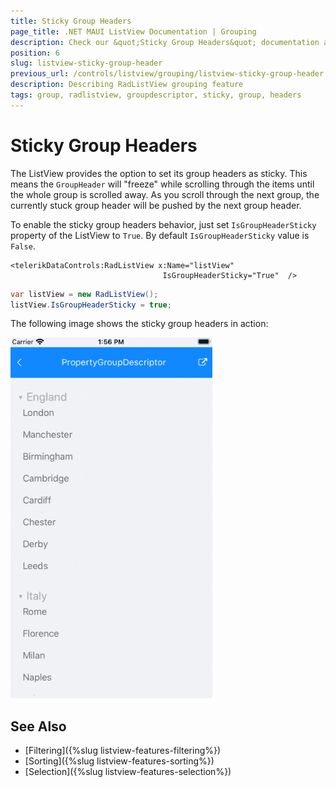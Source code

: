 ```yaml
---
title: Sticky Group Headers
page_title: .NET MAUI ListView Documentation | Grouping
description: Check our &quot;Sticky Group Headers&quot; documentation article for Telerik ListView for .NET MAUI.
position: 6
slug: listview-sticky-group-header
previous_url: /controls/listview/grouping/listview-sticky-group-header
description: Describing RadListView grouping feature
tags: group, radlistview, groupdescriptor, sticky, group, headers
---
```


# Sticky Group Headers

The ListView provides the option to set its group headers as sticky. This means the `GroupHeader` will "freeze" while scrolling through the items until the whole group is scrolled away. As you scroll through the next group, the currently stuck group header will be pushed by the next group header.

To enable the sticky group headers behavior, just set `IsGroupHeaderSticky` property of the ListView to `True`. By default `IsGroupHeaderSticky` value is `False`.

```XAML
<telerikDataControls:RadListView x:Name="listView"
                                  IsGroupHeaderSticky="True"  />
```
```C#
var listView = new RadListView();
listView.IsGroupHeaderSticky = true;
```

The following image shows the sticky group headers in action:

![ListView Sticky Group Headers](../images/listview_stickyheaders.gif)

## See Also

- [Filtering]({%slug listview-features-filtering%})
- [Sorting]({%slug listview-features-sorting%})
- [Selection]({%slug listview-features-selection%})
